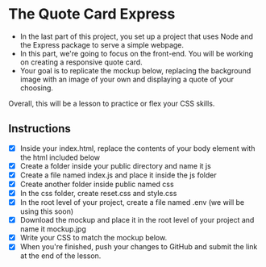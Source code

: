 # The Quote Card Express

- In the last part of this project, you set up a project that uses Node and the Express package to serve a simple webpage.
- In this part, we're going to focus on the front-end. You will be working on creating a responsive quote card.
- Your goal is to replicate the mockup below, replacing the background image with an image of your own and displaying a quote of your choosing.

Overall, this will be a lesson to practice or flex your CSS skills.

## Instructions

- [x] Inside your index.html, replace the contents of your body element with the html included below
- [x] Create a folder inside your public directory and name it js
- [x] Create a file named index.js and place it inside the js folder
- [x] Create another folder inside public named css
- [x] In the css folder, create reset.css and style.css
- [x] In the root level of your project, create a file named .env (we will be using this soon)
- [x] Download the mockup and place it in the root level of your project and name it mockup.jpg
- [x] Write your CSS to match the mockup below.
- [x] When you're finished, push your changes to GitHub and submit the link at the end of the lesson.